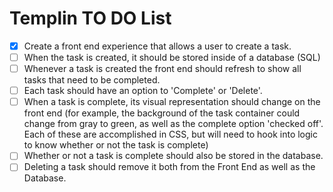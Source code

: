 # Templin TO DO List

- [x] Create a front end experience that allows a user to create a task.
- [ ] When the task is created, it should be stored inside of a database (SQL)
- [ ] Whenever a task is created the front end should refresh to show all tasks that need to be completed.
- [ ] Each task should have an option to 'Complete' or 'Delete'.
- [ ] When a task is complete, its visual representation should change on the front end (for example, the background of the task container could change from gray to green, as well as the complete option 'checked off'. Each of these are accomplished in CSS, but will need to hook into logic to know whether or not the task is complete)
- [ ] Whether or not a task is complete should also be stored in the database.
- [ ] Deleting a task should remove it both from the Front End as well as the Database.